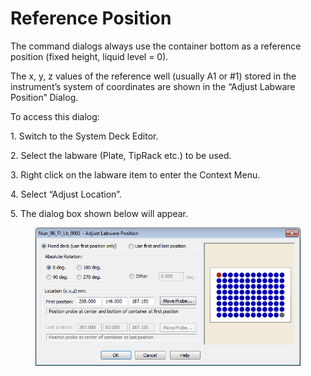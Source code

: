 # Reference Position

The command dialogs always use the container bottom as a reference position (fixed height, liquid level = 0).&#x20;

The x, y, z values of the reference well (usually A1 or #1) stored in the instrument’s system of coordinates are shown in the “Adjust Labware Position” Dialog.&#x20;

To access this dialog:&#x20;

1\. Switch to the System Deck Editor.&#x20;

2\. Select the labware (Plate, TipRack etc.) to be used.&#x20;

3\. Right click on the labware item to enter the Context Menu.&#x20;

4\. Select “Adjust Location”.&#x20;

5\. The dialog box shown below will appear.

<figure><img src="../../../.gitbook/assets/image (129).png" alt=""><figcaption></figcaption></figure>
